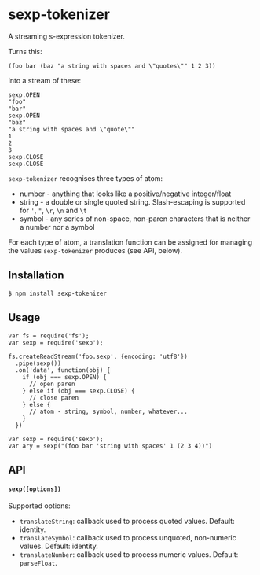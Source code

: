 # sexp-tokenizer

A streaming s-expression tokenizer.

Turns this:

    (foo bar (baz "a string with spaces and \"quotes\"" 1 2 3))

Into a stream of these:

    sexp.OPEN
    "foo"
    "bar"
    sexp.OPEN
    "baz"
    "a string with spaces and \"quote\""
    1
    2
    3
    sexp.CLOSE
    sexp.CLOSE

`sexp-tokenizer` recognises three types of atom:

  * number - anything that looks like a positive/negative integer/float
  * string - a double or single quoted string. Slash-escaping is supported for `'`, `"`, `\r`, `\n` and `\t`
  * symbol - any series of non-space, non-paren characters that is neither a number nor a symbol

For each type of atom, a translation function can be assigned for managing the values `sexp-tokenizer` produces (see API, below).

## Installation

    $ npm install sexp-tokenizer

## Usage

    var fs = require('fs');
    var sexp = require('sexp');

    fs.createReadStream('foo.sexp', {encoding: 'utf8'})
      .pipe(sexp())
      .on('data', function(obj) {
        if (obj === sexp.OPEN) {
          // open paren
        } else if (obj === sexp.CLOSE) {
          // close paren
        } else {
          // atom - string, symbol, number, whatever...
        }
      })

    var sexp = require('sexp');
    var ary = sexp("(foo bar 'string with spaces' 1 (2 3 4))")

## API

#### `sexp([options])`

Supported options:

  * `translateString`: callback used to process quoted values. Default: identity.
  * `translateSymbol`: callback used to process unquoted, non-numeric values. Default: identity.
  * `translateNumber`: callback used to process numeric values. Default: `parseFloat`.

